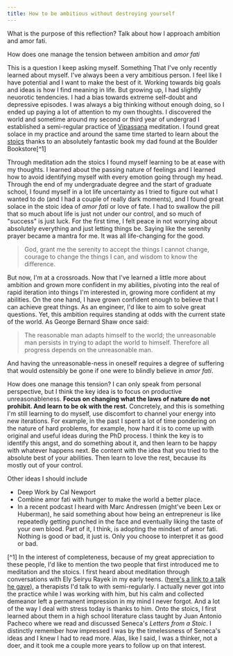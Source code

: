 ```yaml
---
title: How to be ambitious without destroying yourself
---
```


What is the purpose of this reflection? Talk about how I approach ambition and amor fati. 

How does one manage the tension between ambition and *amor fati*

This is a question I keep asking myself. Something That I've only recently learned about myself. I've always been a very ambitious person. I feel like I have potential and I want to make the best of it. Working towards big goals and ideas is how I find meaning in life. But growing up, I had slightly neuorotic tendencies. I had a bias towards extreme self-doubt and depressive episodes. I was always a big thinking without enough doing, so I ended up paying a lot of attention to my own thoughts. I discovered the world and sometime around my second or third year of undergrad I established a semi-regular practice of [Vipassana](https://en.wikipedia.org/wiki/Samatha-vipassana) meditation. I found great solace in my practice and around the same time started to learn about the [stoics](https://www.amazon.com/Daily-Stoic-Meditations-Wisdom-Perseverance/dp/0735211736) thanks to an absolutely fantastic book my dad found at the Boulder Bookstore[^1]

Through meditation adn the stoics I found myself learning to be at ease with my thoughts. I learned about the passing nature of feelings and I learned how to avoid identifying myself with every emotion going through my head. Through the end of my undergraduate degree and the start of graduate school, I found myself in a lot life uncertainty as I tried to figure out what I wanted to do (and I had a couple of really dark moments), and I found great solace in the stoic idea of *amor fati* or love of fate. I had to swallow the pill that so much about life is just not under our control, and so much of "success" is just luck. For the first time, I felt peace in not worrying about absolutely everything and just letting things be. Saying like the serenity prayer became a mantra for me. It was all life-changing for the good. 

> God, grant me the serenity to accept the things I cannot change, courage to change the things I can, and wisdom to know the difference.

But now, I'm at a crossroads. Now that I've learned a little more about ambition and grown more confident in my abilities, pivoting into the real of rapid iteration into things I'm interested in, growing more confident at my abilities. On the one hand, I have grown confident enough to believe that I can achieve great things. As an engineer, I'd like to aim to solve great questions. Yet, this ambition requires standing at odds with the current state of the world. As George Bernard Shaw once said: 
> The reasonable man adapts himself to the world; the unreasonable man persists in trying to adapt the world to himself. Therefore all progress depends on the unreasonable man.
> 
And having the unreasonable-ness in oneself requires a degree of suffering that would ostensibly be gone if one were to blindly believe in *amor fati*. 

How does one manage this tension? I can only speak from personal perspective, but I think the key idea is to focus on productive unreasonableness. **Focus on changing what the laws of nature do not prohibit. And learn to be ok with the rest.** Concretely, and this is something I'm still learning to do myself, use discomfort to channel your energy into new iterations. For example, in the past I spent a lot of time pondering on the nature of hard problems, for example, how hard it is to come up with original and useful ideas during the PhD process. I think the key is to identify this angst, and do something about it, and then learn to be happy with whatever happens next. Be content with the idea that you tried to the absolute best of your abilities. Then learn to love the rest, because its mostly out of your control. 

Other ideas I should include
- Deep Work by Cal Newport
- Combine amor fati with hunger to make the world a better place.
- In a recent podcast I heard with Marc Andressen (might've been Lex or Huberman), he said something about how being an entrepreneur is like repeatedly getting punched in the face and eventually liking the taste of your own blood. Part of it, I think, is adopting the mindset of amor fati. Nothing is good or bad, it just is. Only you choose to interpret it as good or bad.


[^1] In the interest of completeness, because of my great appreciation to these people, I'd like to mention the two people that first introduced me to meditation and the stoics. I first heard about meditation through conversations with Ely Seiryu Rayek in my early teens.  ([here's a link to a talk he gave](https://zmm.org/podcast/ceaseless-becoming/)), a therapists I'd talk to with semi-regularly. I actually never got into the practice while I was working with him, but his calm and collected demeanor left a permanent impression in my mind I never forgot. And a lot of the way I deal with stress today is thanks to him. 
Onto the stoics, I first learned about them in a high school literature class taught by Juan Antonio Pacheco where we read and discussed Seneca's *Letters from a Stoic*. I distinctly remember how impressed I was by the timelessness of Seneca's ideas and I knew I had to read more. Alas, like I said, I was a thinker, not a doer, and it took me a couple more years to follow up on that interest.